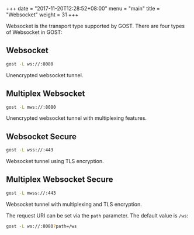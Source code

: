 +++
date = "2017-11-20T12:28:52+08:00"
menu = "main"
title = "Websocket"
weight = 31
+++

Websocket is the transport type supported by GOST. There are four types of Websocket in GOST:

## Websocket

```bash
gost -L ws://:8080
```

Unencrypted websocket tunnel.

## Multiplex Websocket

```bash
gost -L mws://:8080
```

Unencrypted websocket tunnel with multiplexing features.

## Websocket Secure

```bash
gost -L wss://:443
```

Websocket tunnel using TLS encryption.

## Multiplex Websocket Secure

```bash
gost -L mwss://:443
```

Websocket tunnel with multiplexing and TLS encryption.

The request URI can be set via the `path` parameter. The default value is `/ws`:

```bash
gost -L ws://:8080?path=/ws
```
